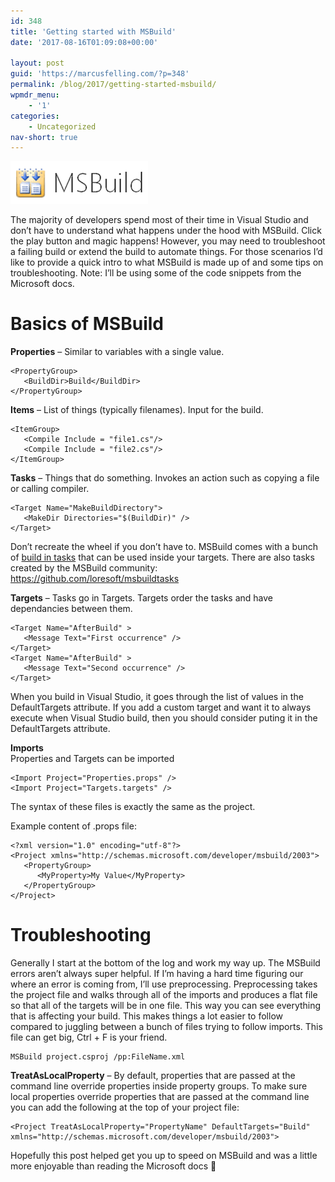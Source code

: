 ```yaml
---
id: 348
title: 'Getting started with MSBuild'
date: '2017-08-16T01:09:08+00:00'

layout: post
guid: 'https://marcusfelling.com/?p=348'
permalink: /blog/2017/getting-started-msbuild/
wpmdr_menu:
    - '1'
categories:
    - Uncategorized
nav-short: true
---
```


![MSBuild ](/content/uploads/2017/08/MSBuild.png)

The majority of developers spend most of their time in Visual Studio and don’t have to understand what happens under the hood with MSBuild. Click the play button and magic happens! However, you may need to troubleshoot a failing build or extend the build to automate things. For those scenarios I’d like to provide a quick intro to what MSBuild is made up of and some tips on troubleshooting. Note: I’ll be using some of the code snippets from the Microsoft docs.

# Basics of MSBuild

**Properties** – Similar to variables with a single value.

```
<PropertyGroup>
   <BuildDir>Build</BuildDir>
</PropertyGroup>
```

**Items** – List of things (typically filenames). Input for the build.

```
<ItemGroup>
   <Compile Include = "file1.cs"/>
   <Compile Include = "file2.cs"/>
</ItemGroup>
```

**Tasks** – Things that do something. Invokes an action such as copying a file or calling compiler.

```
<Target Name="MakeBuildDirectory">
   <MakeDir Directories="$(BuildDir)" />
</Target>
```

Don’t recreate the wheel if you don’t have to. MSBuild comes with a bunch of [build in tasks](https://msdn.microsoft.com/en-us/library/7z253716.aspx) that can be used inside your targets. There are also tasks created by the MSBuild community: <https://github.com/loresoft/msbuildtasks>

**Targets** – Tasks go in Targets. Targets order the tasks and have dependancies between them.

```
<Target Name="AfterBuild" >
   <Message Text="First occurrence" />
</Target>
<Target Name="AfterBuild" >
   <Message Text="Second occurrence" />
</Target>
```

When you build in Visual Studio, it goes through the list of values in the DefaultTargets attribute. If you add a custom target and want it to always execute when Visual Studio build, then you should consider puting it in the DefaultTargets attribute.

**Imports**  
Properties and Targets can be imported

```
<Import Project="Properties.props" />
<Import Project="Targets.targets" />
```

The syntax of these files is exactly the same as the project.

Example content of .props file:

```
<?xml version="1.0" encoding="utf-8"?>
<Project xmlns="http://schemas.microsoft.com/developer/msbuild/2003">
   <PropertyGroup>
      <MyProperty>My Value</MyProperty>
   </PropertyGroup>
</Project>
```

# Troubleshooting

Generally I start at the bottom of the log and work my way up. The MSBuild errors aren’t always super helpful. If I’m having a hard time figuring our where an error is coming from, I’ll use preprocessing. Preprocessing takes the project file and walks through all of the imports and produces a flat file so that all of the targets will be in one file. This way you can see everything that is affecting your build. This makes things a lot easier to follow compared to juggling between a bunch of files trying to follow imports. This file can get big, Ctrl + F is your friend.

```
MSBuild project.csproj /pp:FileName.xml
```

**TreatAsLocalProperty** – By default, properties that are passed at the command line override properties inside property groups. To make sure local properties override properties that are passed at the command line you can add the following at the top of your project file:

```
<Project TreatAsLocalProperty="PropertyName" DefaultTargets="Build" xmlns="http://schemas.microsoft.com/developer/msbuild/2003">
```

Hopefully this post helped get you up to speed on MSBuild and was a little more enjoyable than reading the Microsoft docs 🙂